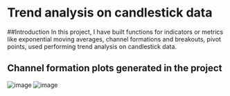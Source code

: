 # Trend analysis on candlestick data


##Introduction
In this project, I have built functions for indicators or metrics like exponential moving averages, channel formations and breakouts, pivot points, used performing trend analysis on candlestick data. 

## Channel formation plots generated in the project
![image](https://user-images.githubusercontent.com/90712008/185070190-70f8f2d1-3668-4993-a159-393d2e920c1a.png)
![image](https://user-images.githubusercontent.com/90712008/185074474-ce58e2c5-04ae-4e88-bf4b-08bc5860d4dd.png)
